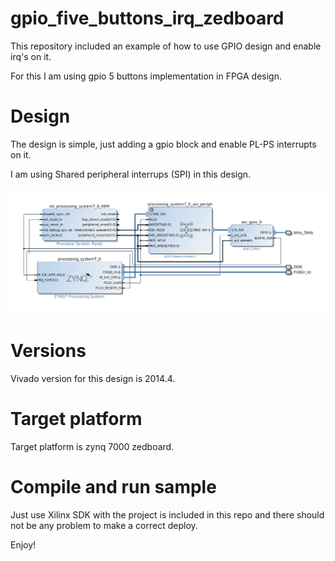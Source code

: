 # gpio_five_buttons_irq_zedboard

This repository included an example of how to use GPIO design and enable irq's on it.

For this I am using gpio 5 buttons implementation in FPGA design. 

# Design

The design is simple, just adding a gpio block and enable PL-PS interrupts on it.

I am using Shared peripheral interrups (SPI) in this design. 

![](images/gpio_irq_design.png?raw=true)

# Versions

Vivado version for this design is 2014.4.

# Target platform

Target platform is zynq 7000 zedboard.

# Compile and run sample

Just use Xilinx SDK with the project is included in this repo and there should not be any problem to make a correct deploy.

Enjoy!
